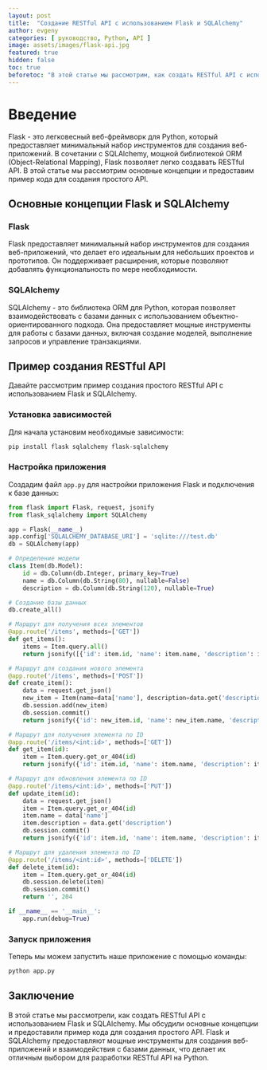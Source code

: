 ```yaml
---
layout: post
title:  "Создание RESTful API с использованием Flask и SQLAlchemy"
author: evgeny
categories: [ руководство, Python, API ]
image: assets/images/flask-api.jpg
featured: true
hidden: false
toc: true
beforetoc: "В этой статье мы рассмотрим, как создать RESTful API с использованием Flask и SQLAlchemy. Мы обсудим основные концепции и предоставим пример кода для создания простого API."
---
```


# Введение

Flask - это легковесный веб-фреймворк для Python, который предоставляет минимальный набор инструментов для создания веб-приложений. В сочетании с SQLAlchemy, мощной библиотекой ORM (Object-Relational Mapping), Flask позволяет легко создавать RESTful API. В этой статье мы рассмотрим основные концепции и предоставим пример кода для создания простого API.

## Основные концепции Flask и SQLAlchemy

### Flask

Flask предоставляет минимальный набор инструментов для создания веб-приложений, что делает его идеальным для небольших проектов и прототипов. Он поддерживает расширения, которые позволяют добавлять функциональность по мере необходимости.

### SQLAlchemy

SQLAlchemy - это библиотека ORM для Python, которая позволяет взаимодействовать с базами данных с использованием объектно-ориентированного подхода. Она предоставляет мощные инструменты для работы с базами данных, включая создание моделей, выполнение запросов и управление транзакциями.

## Пример создания RESTful API

Давайте рассмотрим пример создания простого RESTful API с использованием Flask и SQLAlchemy.

### Установка зависимостей

Для начала установим необходимые зависимости:

```sh
pip install flask sqlalchemy flask-sqlalchemy
```

### Настройка приложения

Создадим файл `app.py` для настройки приложения Flask и подключения к базе данных:

```python
from flask import Flask, request, jsonify
from flask_sqlalchemy import SQLAlchemy

app = Flask(__name__)
app.config['SQLALCHEMY_DATABASE_URI'] = 'sqlite:///test.db'
db = SQLAlchemy(app)

# Определение модели
class Item(db.Model):
    id = db.Column(db.Integer, primary_key=True)
    name = db.Column(db.String(80), nullable=False)
    description = db.Column(db.String(120), nullable=True)

# Создание базы данных
db.create_all()

# Маршрут для получения всех элементов
@app.route('/items', methods=['GET'])
def get_items():
    items = Item.query.all()
    return jsonify([{'id': item.id, 'name': item.name, 'description': item.description} for item in items])

# Маршрут для создания нового элемента
@app.route('/items', methods=['POST'])
def create_item():
    data = request.get_json()
    new_item = Item(name=data['name'], description=data.get('description'))
    db.session.add(new_item)
    db.session.commit()
    return jsonify({'id': new_item.id, 'name': new_item.name, 'description': new_item.description}), 201

# Маршрут для получения элемента по ID
@app.route('/items/<int:id>', methods=['GET'])
def get_item(id):
    item = Item.query.get_or_404(id)
    return jsonify({'id': item.id, 'name': item.name, 'description': item.description})

# Маршрут для обновления элемента по ID
@app.route('/items/<int:id>', methods=['PUT'])
def update_item(id):
    data = request.get_json()
    item = Item.query.get_or_404(id)
    item.name = data['name']
    item.description = data.get('description')
    db.session.commit()
    return jsonify({'id': item.id, 'name': item.name, 'description': item.description})

# Маршрут для удаления элемента по ID
@app.route('/items/<int:id>', methods=['DELETE'])
def delete_item(id):
    item = Item.query.get_or_404(id)
    db.session.delete(item)
    db.session.commit()
    return '', 204

if __name__ == '__main__':
    app.run(debug=True)
```

### Запуск приложения

Теперь мы можем запустить наше приложение с помощью команды:

```sh
python app.py
```

## Заключение

В этой статье мы рассмотрели, как создать RESTful API с использованием Flask и SQLAlchemy. Мы обсудили основные концепции и предоставили пример кода для создания простого API. Flask и SQLAlchemy предоставляют мощные инструменты для создания веб-приложений и взаимодействия с базами данных, что делает их отличным выбором для разработки RESTful API на Python.
